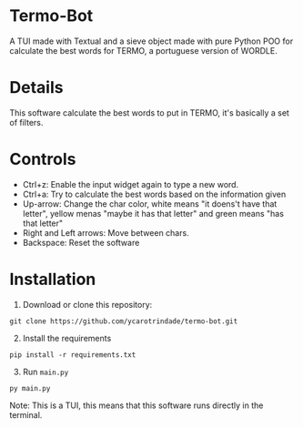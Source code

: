 # Termo-Bot

A TUI made with Textual and a sieve object made with pure Python POO for calculate the best words for TERMO, a portuguese version of WORDLE.

# Details

This software calculate the best words to put in TERMO, it's basically a set of filters.


# Controls

* Ctrl+z: Enable the input widget again to type a new word.
* Ctrl+a: Try to calculate the best words based on the information given
* Up-arrow: Change the char color, white means "it doens't have that letter", yellow menas "maybe it has that letter" and green means "has that letter"
* Right and Left arrows: Move between chars.
* Backspace: Reset the software

# Installation

1. Download or clone this repository:

```
git clone https://github.com/ycarotrindade/termo-bot.git
```

2. Install the requirements
```
pip install -r requirements.txt
```

3. Run ``main.py``
```
py main.py
```

Note: This is a TUI, this means that this software runs directly in the terminal.